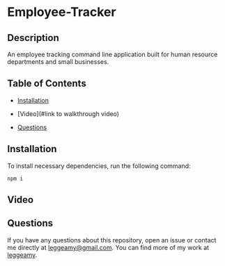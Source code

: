 # Employee-Tracker

## Description

An employee tracking command line application built for human resource departments and small businesses.

## Table of Contents

* [Installation](#installation)

* [Video](#link to walkthrough video)

* [Questions](#questions)

## Installation

To install necessary dependencies, run the following command:

```
npm i
```
## Video


## Questions

If you have any questions about this repository, open an issue or contact me directly at leggeamy@gmail.com. You can find more of my work at [leggeamy](https://github.com/leggeamy/).
